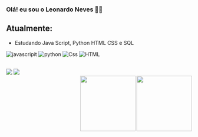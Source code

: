 ### Olá! eu sou o Leonardo Neves ✌🏼
## Atualmente:
- Estudando Java Script, Python HTML CSS e SQL

<div>
  
![javascripit](https://img.shields.io/badge/JavaScript-F7DF1E?style=for-the-badge&logo=javascript&logoColor=black)
![python](https://img.shields.io/badge/Python-14354C?style=for-the-badge&logo=python&logoColor=white)
![Css](https://img.shields.io/badge/CSS-239120?&style=for-the-badge&logo=css3&logoColor=white)
![HTML](https://img.shields.io/badge/HTML5-E34F26?style=for-the-badge&logo=html5&logoColor=white)  

</div>

<br>
 
<div>
  <a href="https://www.instagram.com/leonardo_nevess_/" target="_blank"><img src="https://img.shields.io/badge/-Instagram-%23E4405F?style=for-the-badge&logo=instagram&logoColor=white" target="_blank"></a> 
<a href="#" target="_blank"><img src="https://img.shields.io/badge/-LinkedIn-%230077B5?style=for-the-badge&logo=linkedin&logoColor=white" target="_blank"></a> 

</div>




  <img align="right"  height="150" width="150" src="https://media.tenor.com/Hgsv_IXi7CAAAAAi/fly-away-din-djarin.gif">
    <img align="right"  height="150" width="150" src="https://media.tenor.com/iB2zknoEp94AAAAi/shooting-fire-din-djarin.gif">
  
